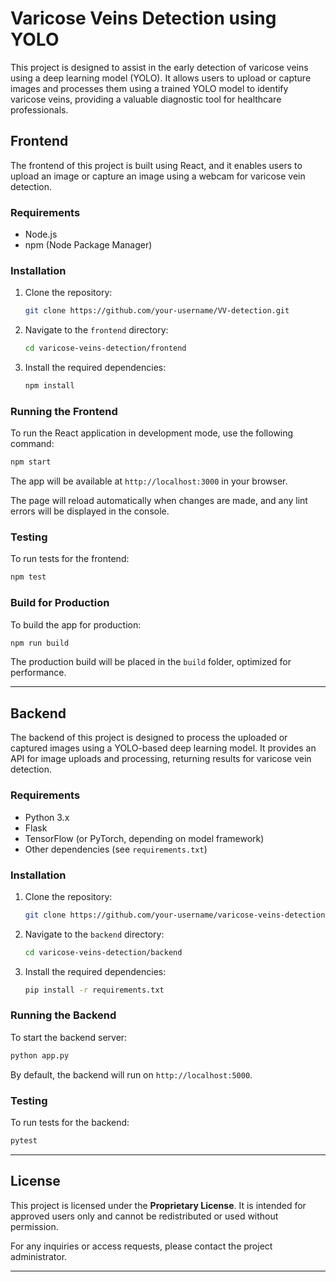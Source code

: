 # Varicose Veins Detection using YOLO

This project is designed to assist in the early detection of varicose veins using a deep learning model (YOLO). It allows users to upload or capture images and processes them using a trained YOLO model to identify varicose veins, providing a valuable diagnostic tool for healthcare professionals.

## Frontend

The frontend of this project is built using React, and it enables users to upload an image or capture an image using a webcam for varicose vein detection.

### Requirements

- Node.js
- npm (Node Package Manager)

### Installation

1. Clone the repository:
   ```bash
   git clone https://github.com/your-username/VV-detection.git
   ```

2.  Navigate to the `frontend` directory:
    
    ```bash
    cd varicose-veins-detection/frontend
    ```
    
3.  Install the required dependencies:
    
    ```bash
    npm install
    ```
    

### Running the Frontend

To run the React application in development mode, use the following command:

   ```bash
   npm start
   ```

The app will be available at `http://localhost:3000` in your browser.

The page will reload automatically when changes are made, and any lint errors will be displayed in the console.

### Testing

To run tests for the frontend:

   ```bash
   npm test
   ```

### Build for Production

To build the app for production:

```bash
npm run build
```

The production build will be placed in the `build` folder, optimized for performance.

* * *

Backend
-------

The backend of this project is designed to process the uploaded or captured images using a YOLO-based deep learning model. It provides an API for image uploads and processing, returning results for varicose vein detection.

### Requirements

*   Python 3.x
*   Flask
*   TensorFlow (or PyTorch, depending on model framework)
*   Other dependencies (see `requirements.txt`)

### Installation

1.  Clone the repository:
    
    ```bash
    git clone https://github.com/your-username/varicose-veins-detection.git
      ```

2.  Navigate to the `backend` directory:
    
    ```bash
    cd varicose-veins-detection/backend
      ```
    
3.  Install the required dependencies:
    
    ```bash
    pip install -r requirements.txt
     ```    

### Running the Backend

To start the backend server:

   ```bash
   python app.py
   ```

By default, the backend will run on `http://localhost:5000`.

### Testing

To run tests for the backend:

```bash
pytest
  ```

* * *

License
-------

This project is licensed under the **Proprietary License**. It is intended for approved users only and cannot be redistributed or used without permission.

For any inquiries or access requests, please contact the project administrator.

* * *
